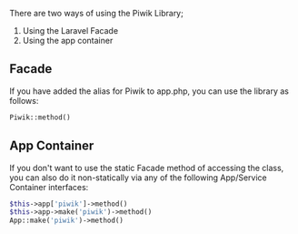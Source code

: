There are two ways of using the Piwik Library;
1) Using the Laravel Facade
2) Using the app container

## Facade

If you have added the alias for Piwik to app.php, you can use the library as follows:

``` php
Piwik::method()
```

## App Container

If you don't want to use the static Facade method of accessing the class, you can
also do it non-statically via any of the following  App/Service Container interfaces:

``` php
$this->app['piwik']->method()
$this->app->make('piwik')->method()
App::make('piwik')->method()
```
